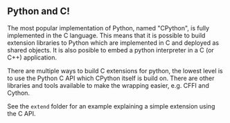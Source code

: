 ## Python and C!

The most popular implementation of Python, named "CPython", is fully implemented in the C language. This means that it is possible to build extension libraries to Python which are implemented in C and deployed as shared objects. It is also posible to embed a python interpreter in a C (or C++) application.

There are multiple ways to build C extensions for python, the lowest level is to use the Python C API which CPython itself is build on. There are other libraries and tools available to make the wrapping easier, e.g. CFFI and Cython.

See the `extend` folder for an example explaining a simple extension using the C API.
